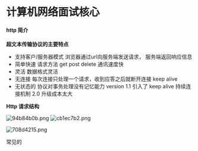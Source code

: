 # 计算机网络面试核心
#### http 简介

 **超文本传输协议的主要特点**

- 支持客户/服务器模式 浏览器通过url向服务端发送请求， 服务端返回响应信息
- 简单快速  请求方法 get post delete 通讯速度快
- 灵活 数据格式灵活
- 无连接 每次连接只处理一个请求，收到应答之后就断开连接   keep alive
- 无状态的 协议对事务处理没有记忆能力 version 1.1 引入了 keep alive 持续连接机制 2.0 升级成本太大


**Http 请求结构**

![94b84b0b.png](:storage/fbb1fa2a-c44c-45e1-a781-53b7a6b18373/94b84b0b.png)
![cb1ec7b2.png](:storage/fbb1fa2a-c44c-45e1-a781-53b7a6b18373/cb1ec7b2.png)

![708d4215.png](:storage/fbb1fa2a-c44c-45e1-a781-53b7a6b18373/708d4215.png)

常见的